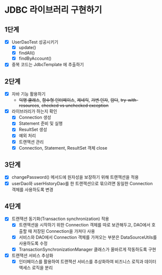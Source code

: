# JDBC 라이브러리 구현하기

## 1단계

- [x] UserDaoTest 성공시키기
    - [x] update()
    - [x] findAll()
    - [x] findByAccount()
- [x] 중복 코드는 JdbcTemplate 에 추출하기

## 2단계

- [x] 자바 기능 활용하기
    - ~~익명 클래스~~, ~~함수형 인터페이스~~, ~~제네릭~~, ~~가변 인자~~, ~~람다~~, ~~try-with-resources~~, ~~checked vs unchecked exception~~
- [x] 라이브러리가 하는지 확인
    - [x] Connection 생성
    - [x] Statement 준비 및 실행
    - [x] ResultSet 생성
    - [x] 예외 처리
    - [x] 트랜잭션 관리
    - [x] Connection, Statement, ResultSet 객체 close

## 3단계
- [x] changePassword() 메서드에 원자성을 보장하기 위해 트랜잭션을 적용
- [x] userDao와 userHistoryDao를 한 트랜잭션으로 묶으려면 동일한 Connection 객체를 사용하도록 변경

## 4단계
- [x] 트랜잭션 동기화(Transaction synchronization) 적용
  - [x] 트랜잭션을 시작하기 위한 Connection 객체를 따로 보관해두고, DAO에서 호출할 때 저장된 Connection을 가져다 사용
  - [x] 서비스와 DAO에서 Connection 객체를 가져오는 부분은 DataSourceUtils를 사용하도록 수정
  - [x] TransactionSynchronizationManager 클래스가 올바르게 작동하도록 구현
- [x] 트랜잭션 서비스 추상화
  - [x] 인터페이스를 활용하여 트랜잭션 서비스를 추상화하여 비즈니스 로직과 데이터 액세스 로직을 분리
